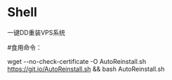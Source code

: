 # Shell

一键DD重装VPS系统

#食用命令： 

wget --no-check-certificate -O AutoReinstall.sh https://git.io/AutoReinstall.sh && bash AutoReinstall.sh

